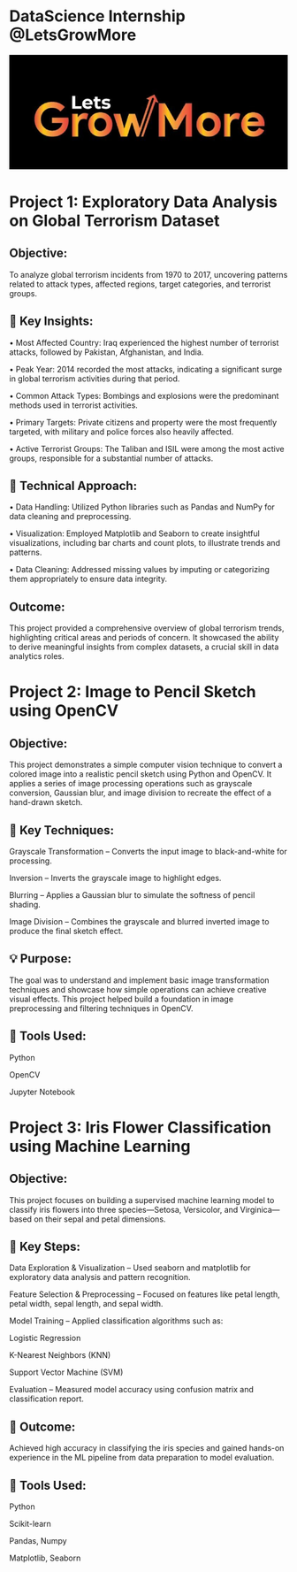 # DataScience Internship @LetsGrowMore

![LetsGrowMore logo](https://github.com/Athira002/LGMVIP/blob/f60793a10e0e27a689f41b7fdbac44a8f44412ba/LetsGrowMorelogo.jpg)

# Project 1: Exploratory Data Analysis on Global Terrorism Dataset

## Objective:

To analyze global terrorism incidents from 1970 to 2017, uncovering patterns related to attack types, affected regions, target categories, and terrorist groups.

## 🔧 Key Insights:

• Most Affected Country: Iraq experienced the highest number of terrorist
attacks, followed by Pakistan, Afghanistan, and India.

• Peak Year: 2014 recorded the most attacks, indicating a significant surge in
global terrorism activities during that period.

• Common Attack Types: Bombings and explosions were the predominant
methods used in terrorist activities.

• Primary Targets: Private citizens and property were the most frequently
targeted, with military and police forces also heavily affected.

• Active Terrorist Groups: The Taliban and ISIL were among the most active
groups, responsible for a substantial number of attacks.

## 🧰 Technical Approach:

• Data Handling: Utilized Python libraries such as Pandas and NumPy for data
cleaning and preprocessing.

• Visualization: Employed Matplotlib and Seaborn to create insightful
visualizations, including bar charts and count plots, to illustrate trends and
patterns.

• Data Cleaning: Addressed missing values by imputing or categorizing them
appropriately to ensure data integrity.

## Outcome:

This project provided a comprehensive overview of global terrorism trends, highlighting
critical areas and periods of concern. It showcased the ability to derive meaningful
insights from complex datasets, a crucial skill in data analytics roles.


# Project 2: Image to Pencil Sketch using OpenCV

## Objective:

This project demonstrates a simple computer vision technique to convert a colored image into a realistic pencil sketch using Python and OpenCV. It applies a series of image processing operations such as grayscale conversion, Gaussian blur, and image division to recreate the effect of a hand-drawn sketch.

## 🔧 Key Techniques:

Grayscale Transformation – Converts the input image to black-and-white for processing.

Inversion – Inverts the grayscale image to highlight edges.

Blurring – Applies a Gaussian blur to simulate the softness of pencil shading.

Image Division – Combines the grayscale and blurred inverted image to produce the final sketch effect.

## 💡 Purpose:

The goal was to understand and implement basic image transformation techniques and showcase how simple operations can achieve creative visual effects. This project helped build a foundation in image preprocessing and filtering techniques in OpenCV.

## 🧰 Tools Used:

Python

OpenCV

Jupyter Notebook

# Project 3: Iris Flower Classification using Machine Learning

## Objective:

This project focuses on building a supervised machine learning model to classify iris flowers into three species—Setosa, Versicolor, and Virginica—based on their sepal and petal dimensions.

## 🧠 Key Steps:

Data Exploration & Visualization – Used seaborn and matplotlib for exploratory data analysis and pattern recognition.

Feature Selection & Preprocessing – Focused on features like petal length, petal width, sepal length, and sepal width.

Model Training – Applied classification algorithms such as:

Logistic Regression

K-Nearest Neighbors (KNN)

Support Vector Machine (SVM)

Evaluation – Measured model accuracy using confusion matrix and classification report.

## 🎯 Outcome:

Achieved high accuracy in classifying the iris species and gained hands-on experience in the ML pipeline from data preparation to model evaluation.

## 🧰 Tools Used:

Python

Scikit-learn

Pandas, Numpy

Matplotlib, Seaborn









